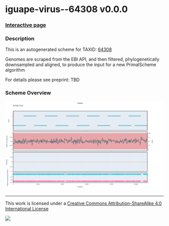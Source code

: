 # iguape-virus--64308 v0.0.0

### [Interactive page](https://chrisgkent.github.io/schemes/iguape-virus--64308-1000-v0.0.0)

### Description

This is an autogenerated scheme for TAXID: [64308](https://www.ncbi.nlm.nih.gov/Taxonomy/Browser/wwwtax.cgi?mode=Info&id=64308&lvl=3&lin=f&keep=1&srchmode=1&unlock)

Genomes are scraped from the EBI API, and then filtered, phylogenetically downsampled and aligned, to produce the input for a new PrimalScheme algorithm

For details please see preprint: TBD

### Scheme Overview

![Alt text](work/64308_final.png '64308_final.png')

------------------------------------------------------------------------

This work is licensed under a [Creative Commons Attribution-ShareAlike 4.0 International License](http://creativecommons.org/licenses/by-sa/4.0/) 

![](https://i.creativecommons.org/l/by-sa/4.0/88x31.png)